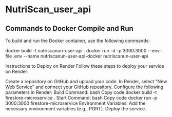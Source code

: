 # NutriScan_user_api

## Commands to Docker Compile and Run

To build and run the Docker container, use the following commands:

docker build -t nutriscanun-user-api .
docker run -d -p 3000:3000 --env-file .env --name nutriscanun-user-api-docker nutriscanun-user-api

Instructions to Deploy on Render
Follow these steps to deploy your service on Render:

Create a repository on GitHub and upload your code.
In Render, select "New Web Service" and connect your GitHub repository.
Configure the following parameters in Render:
Build Command:
bash
Copy code
docker build -t firestore-microservice .
Start Command:
bash
Copy code
docker run -p 3000:3000 firestore-microservice
Environment Variables: Add the necessary environment variables (e.g., PORT).
Deploy the service.
